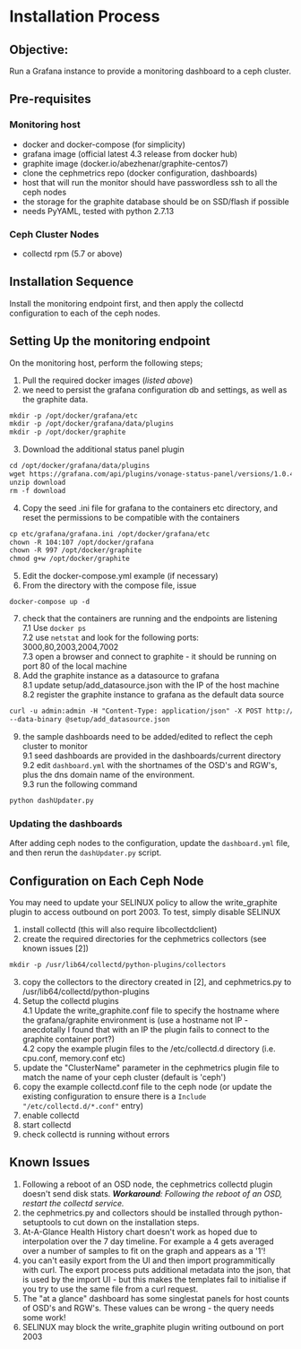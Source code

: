 # Installation Process

## Objective:   
Run a Grafana instance to provide a monitoring dashboard to a ceph
cluster.

## Pre-requisites    
### Monitoring host  
- docker and docker-compose (for simplicity)  
- grafana image (official latest 4.3 release from docker hub)  
- graphite image (docker.io/abezhenar/graphite-centos7) 
- clone the cephmetrics repo (docker configuration, dashboards)
- host that will run the monitor should have passwordless ssh to all the ceph
nodes
- the storage for the graphite database should be on SSD/flash if possible
- needs PyYAML, tested with python 2.7.13

### Ceph Cluster Nodes
- collectd rpm (5.7 or above)

## Installation Sequence
Install the monitoring endpoint first, and then apply the collectd configuration
to each of the ceph nodes.  


## Setting Up the monitoring endpoint
On the monitoring host, perform the following steps;  
1. Pull the required docker images (*listed above*)   
2. we need to persist the grafana configuration db and settings, as well as the 
graphite data.  
```markdown
mkdir -p /opt/docker/grafana/etc
mkdir -p /opt/docker/grafana/data/plugins
mkdir -p /opt/docker/graphite
```
3. Download the additional status panel plugin
```markdown
cd /opt/docker/grafana/data/plugins
wget https://grafana.com/api/plugins/vonage-status-panel/versions/1.0.4/download
unzip download
rm -f download
```
4. Copy the seed .ini file for grafana to the containers etc directory, and reset
the permissions to be compatible with the containers
```markdown
cp etc/grafana/grafana.ini /opt/docker/grafana/etc
chown -R 104:107 /opt/docker/grafana
chown -R 997 /opt/docker/graphite
chmod g+w /opt/docker/graphite

```
5. Edit the docker-compose.yml example (if necessary)
6. From the directory with the compose file, issue  
```
docker-compose up -d
```
7. check that the containers are running and the endpoints are listening  
7.1 Use ```docker ps```  
7.2 use ```netstat``` and look for the following ports: 3000,80,2003,2004,7002  
7.3 open a browser and connect to graphite - it should be running on port 80 of
the local machine
8. Add the graphite instance as a datasource to grafana  
8.1 update setup/add_datasource.json with the IP of the host machine  
8.2 register the graphite instance to grafana as the default data source  
```markdown
curl -u admin:admin -H "Content-Type: application/json" -X POST http://localhost:3000/api/datasources \
--data-binary @setup/add_datasource.json
```
9. the sample dashboards need to be added/edited to reflect the ceph cluster to
monitor  
9.1 seed dashboards are provided in the dashboards/current directory   
9.2 edit ```dashboard.yml``` with the shortnames of the OSD's and RGW's, plus
the dns domain name of the environment.  
9.3 run the following command  
```markdown
python dashUpdater.py
```
  
  
### Updating the dashboards
After adding ceph nodes to the configuration, update the ```dashboard.yml``` 
file, and then rerun the ```dashUpdater.py``` script.


## Configuration on Each Ceph Node  
You may need to update your SELINUX policy to allow the write_graphite plugin
to access outbound on port 2003. To test, simply disable SELINUX  
1. install collectd (this will also require libcollectdclient)
2. create the required directories for the cephmetrics collectors (see known
issues [2])
```markdown
mkdir -p /usr/lib64/collectd/python-plugins/collectors
```
3. copy the collectors to the directory created in [2], and cephmetrics.py
to /usr/lib64/collectd/python-plugins
4. Setup the collectd plugins  
4.1 Update the write_graphite.conf file to specify the hostname where the 
grafana/graphite environment is (use a hostname not IP - anecdotally I found that
with an IP the plugin fails to connect to the graphite container port?)    
4.2 copy the example plugin files to the /etc/collectd.d directory (i.e. cpu.conf,
memory.conf etc)  
5. update the "ClusterName" parameter in the cephmetrics plugin file to match
 the name of your ceph cluster (default is 'ceph')
6. copy the example collectd.conf file to the ceph node (or update the existing
configuration to ensure there is a ```Include "/etc/collectd.d/*.conf"``` entry)
7. enable collectd
8. start collectd
9. check collectd is running without errors

## Known Issues
1. Following a reboot of an OSD node, the cephmetrics collectd plugin doesn't send disk 
stats. ***Workaround**: Following the reboot of an OSD, restart the collectd service.*  
2. the cephmetrics.py and collectors should be installed through python-setuptools to cut down on 
the installation steps.  
3. At-A-Glance Health History chart doesn't work as hoped due to interpolation over the
7 day timeline. For example a 4 gets averaged over a number of samples to fit on
the graph and appears as a '1'!  
4. you can't easily export from the UI and then import programmitically with curl.
The export process puts additional metadata into the json, that is used by the 
import UI - but this makes the templates fail to initialise if you try to use the 
same file from a curl request.  
5. The "at a glance" dashboard has some singlestat panels for host counts of OSD's
and RGW's. These values can be wrong - the query needs some work!  
6. SELINUX may block the write_graphite plugin writing outbound on port 2003





